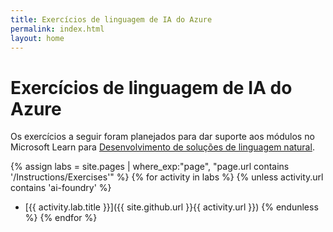 ```yaml
---
title: Exercícios de linguagem de IA do Azure
permalink: index.html
layout: home
---
```


# Exercícios de linguagem de IA do Azure

Os exercícios a seguir foram planejados para dar suporte aos módulos no Microsoft Learn para [Desenvolvimento de soluções de linguagem natural](https://learn.microsoft.com/training/paths/develop-language-solutions-azure-ai/).


{% assign labs = site.pages | where_exp:"page", "page.url contains '/Instructions/Exercises'" %} {% for activity in labs  %} {% unless activity.url contains 'ai-foundry' %}
- [{{ activity.lab.title }}]({{ site.github.url }}{{ activity.url }}) {% endunless %} {% endfor %}
